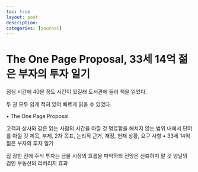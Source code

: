 ```yaml
---
toc: true
layout: post
description:
categories: [journal]
---
```

# The One Page Proposal, 33세 14억 젊은 부자의 투자 일기

점심 시간에 40분 정도 시간이 있길래 도서관에 들러 책을 읽었다.

두 권 모두 쉽게 적혀 있어 빠르게 읽을 수 있었다.

• The One Page Proposal

고객과 상사와 같은 읽는 사람의 시간을 아낄 것
명료함을 해치지 않는 범위 내에서 단어를 아낄 것
제목, 부제, 2차 목표, 논리적 근거, 재정, 현재 상황, 요구 사항
• 33세 14억 젊은 부자의 투자 일기

집 장만 전에 주식 투자는 금물
시장의 흐름을 파악하되 전망은 신뢰하지 말 것
양날의 검인 부동산의 리버리지 효과